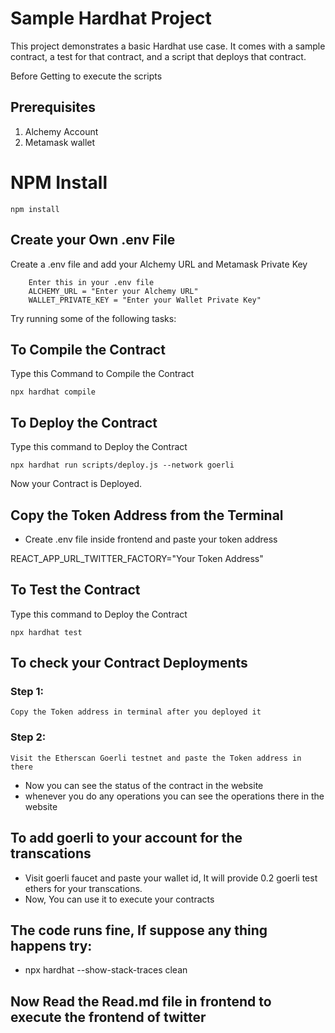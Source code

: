 # Sample Hardhat Project

This project demonstrates a basic Hardhat use case. It comes with a sample contract, a test for that contract, and a script that deploys that contract.

Before Getting to execute the scripts

## Prerequisites

1. Alchemy Account
2. Metamask wallet 

# NPM Install

```shell
npm install
```
## Create your Own .env File

Create a .env file and add your Alchemy URL and Metamask Private Key

```shell
    Enter this in your .env file
    ALCHEMY_URL = "Enter your Alchemy URL"       
    WALLET_PRIVATE_KEY = "Enter your Wallet Private Key"
```

Try running some of the following tasks:

## To Compile the Contract 

Type this Command to Compile the Contract 

```shell
npx hardhat compile
```
## To Deploy the Contract

Type this command to Deploy the Contract

```shell
npx hardhat run scripts/deploy.js --network goerli
```

Now your Contract is Deployed.

## Copy the Token Address from the Terminal
- Create .env file inside frontend and paste your token address

REACT_APP_URL_TWITTER_FACTORY="Your Token Address"

## To Test the Contract

Type this command to Deploy the Contract

```shell
npx hardhat test
```

## To check your Contract Deployments
### Step 1: 
    Copy the Token address in terminal after you deployed it
### Step 2: 
    Visit the Etherscan Goerli testnet and paste the Token address in there

- Now you can see the status of the contract in the website 
- whenever you do any operations you can see the operations there in the website


## To add goerli to your account for the transcations

- Visit goerli faucet and paste your wallet id, It will provide 0.2 goerli test ethers for your transcations.
- Now, You can use it to execute your contracts

## The code runs fine, If suppose any thing happens try:

- npx hardhat --show-stack-traces clean

## Now Read the Read.md file in frontend to execute the frontend of twitter




